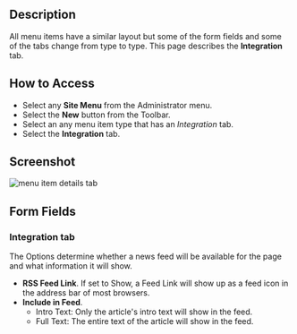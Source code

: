 <!-- Filename: Help6.x:Menu_Item_Integration / Display title: Menu Item Integration -->

## Description

All menu items have a similar layout but some of the form fields and
some of the tabs change from type to type. This page describes the
**Integration** tab. 

## How to Access

* Select any **Site Menu** from the Administrator menu.
* Select the **New** button from the Toolbar.
* Select an any menu item type that has an *Integration* tab.
* Select the **Integration** tab.

## Screenshot

![menu item details tab](../../../en/images/menu-items-common/menu-item-category-blog-integration.png)

## Form Fields

### Integration tab

The Options determine whether a news feed will be available for the page
and what information it will show.

- **RSS Feed Link**. If set to Show, a Feed Link will show up as a feed
  icon in the address bar of most browsers.
- **Include in Feed**.
  - Intro Text: Only the article's intro text will show in the feed.
  - Full Text: The entire text of the article will show in the feed.
